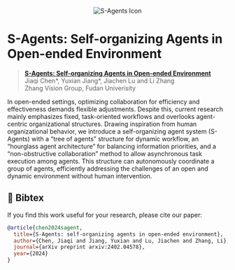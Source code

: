 <p align="center">
  <img src="figures/s_agent_cover.jpeg" alt="S-Agents Icon"/>
</p>

# S-Agents: Self-organizing Agents in Open-ended Environment
> **[S-Agents: Self-organizing Agents in Open-ended Environment](https://arxiv.org/abs/2402.04578)**  
> Jiaqi Chen*, Yuxian Jiang*, Jiachen Lu and Li Zhang  
> Zhang Vision Group, Fudan Univerisity

In open-ended settings, optimizing collaboration for efficiency and effectiveness demands flexible adjustments. Despite this, current research mainly emphasizes fixed, task-oriented workflows and overlooks agent-centric organizational structures. Drawing inspiration from human organizational behavior, we introduce a self-organizing agent system (S-Agents) with a “tree of agents” structure for dynamic workflow, an “hourglass agent architecture” for balancing information priorities, and a “non-obstructive collaboration” method to allow asynchronous task execution among agents. This structure can autonomously coordinate a group of agents, efficiently addressing the challenges of an open and dynamic environment without human intervention.


## 📜 Bibtex
If you find this work useful for your research, please cite our paper:
```bibtex
@article{chen2024sagent,
  title={S-Agents: self-organizing agents in open-ended environment},
  author={Chen, Jiaqi and Jiang, Yuxian and Lu, Jiachen and Zhang, Li},
  journal={arXiv preprint arxiv:2402.04578},
  year={2024}
}
```
